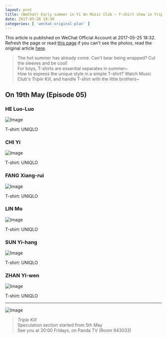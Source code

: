 ```yaml
---
layout: post
title: (WeChat) Early summer in Yi An Music Club – T-shirt show in Triple Kill
date: 2017-05-26 18:30
categories: [ 'wechat-original-plan' ]
---
```


This article is published on WeChat Official Account at 2017-05-25 18:32. Refresh the page or read [this page](https://github.com/Quadrifolium/originalplan/blob/gh-pages/_posts/WeChat/2017-05-26-WeChat-Original-Plan.md) if you can't see the photos, read the original article [here](https://mp.weixin.qq.com/s/ru46j1Ahqx7mHXXPHyWC_g).

<!-- more -->

> The hot summer has already come. Can't bear being wrapped? Cut the sleeves and be cool!  
> For boys, T-shirts are essential separates in summer~  
> How to express the unique style in a simple T-shirt? Watch Music Club's *Triple Kill*, and handle T-shirt with the little brothers~

## On 19th May (Episode 05)

### HE Luo-Luo

![Image](http://mmbiz.qpic.cn/mmbiz_png/XOMVurd7hjTNkBcgJoqow77F5J0JVb9Bq3JY5WaJZuaWDJfnfbic2tTWakMRn4AwEOib2pySTMnXLzhy5VGwQIibQ/0)

T-shirt: UNIQLO

### CHI Yi

![Image](http://mmbiz.qpic.cn/mmbiz_png/XOMVurd7hjTNkBcgJoqow77F5J0JVb9BfXdibLaiaBmZdQAcFibu12Ru7YIvnmF9aWeicIRk4JZDbkIgBFXyuRNfEA/0)

T-shirt: UNIQLO

### FANG Xiang-rui

![Image](http://mmbiz.qpic.cn/mmbiz_png/XOMVurd7hjTNkBcgJoqow77F5J0JVb9B43tXDSSJdbxicMPlte4DHia5rTbprLJ8n0O67cgWHIrQStymIZPf1eLA/0)

T-shirt: UNIQLO

### LIN Mo

![Image](http://mmbiz.qpic.cn/mmbiz_png/XOMVurd7hjTNkBcgJoqow77F5J0JVb9BziaHptcPXVxYfQOL03EKJiapd6hojiaKV56icQJkwCgWNricyRPztTbkTKw/0)

T-shirt: UNIQLO

### SUN Yi-hang

![Image](http://mmbiz.qpic.cn/mmbiz_png/XOMVurd7hjTNkBcgJoqow77F5J0JVb9BBCQVlqHY7Dd1sM4dkOlj2sPFyicPQmkT7oCdX2NhuZhQbRGfCd8q5Ng/0)

T-shirt: UNIQLO

### ZHAN YI-wen

![Image](http://mmbiz.qpic.cn/mmbiz_png/XOMVurd7hjTNkBcgJoqow77F5J0JVb9BtXxeqemXThZQ89zlZYRwDZNuUYRlibR3XtRzXbFTOjCSMicUQlaglRYg/0)

T-shirt: UNIQLO

---

![Image](http://mmbiz.qpic.cn/mmbiz_png/XOMVurd7hjTNkBcgJoqow77F5J0JVb9BRWuEe5RxX2NXviazk3SldfOFjf0dKlgEDRTR9NnJ7yUBhRsUKianYicFA/0)

> *Triple Kill*  
> Speculation section started from 5th May  
> See you at 20:00 Fridays, on Panda TV (Room 943033)
